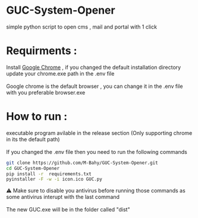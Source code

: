 # GUC-System-Opener
simple python script to open cms , mail and portal with 1 click
# Requirments :
Install [Google Chrome](https://www.google.com/chrome/) , if you changed the default installation directory update your chrome.exe path in the .env file <br /><br />
Google chrome is the default browser , you can change it in the .env file with you preferable browser.exe
# How to run :
executable program avilable in the release section (Only supporting chrome in its the default path) <br /><br />
If you changed the .env file then you need to run the following commands
```bash
git clone https://github.com/M-Bahy/GUC-System-Opener.git
cd GUC-System-Opener
pip install -r  requirements.txt
pyinstaller -F -w -i icon.ico GUC.py
```
⚠️ Make sure to disable you antivirus before running those commands as some antivirus interupt with the last command <br /><br />
The new GUC.exe will be in the folder called "dist"
